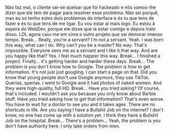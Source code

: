 <SeniorDev> Não faz mal, o cliente vai-se queixar que foi hackeado e nós vamos-lhe dizer que ele tem de pagar para resolver esse problema.
<SeniorDev> Não sei porquê, mas eu só tenho estes dois problemas da interface e és tu que tens de fazer e és tu que tens de me ligar.
<SeniorDev> Eu vou estar aí mais logo.
<JuniorDev> Eu estou à espera do WebDev, porque ele disse que ia estar comigo e depois trato disso.
<JuniorDev> LOL agora caiu-me em cima o outro projeto que vai demorar imenso tempo.
Break...
<Princess> Really, you're a servant? I'm not a servant.
<JuniorDev> Yeah. I was born this way, what can I do.
<Princess> Why can't you be a master?
<JuniorDev> No way. That's impossible. Everyone sees me as a servant and I like it that way.
<Princess> And are you happy like that?
<JuniorDev> Yes. I feel much happier this way.
Break...
<JuniorDev> I finished a project.
<Student> Finally... it's getting harder and harder these days.
Break...
<Manager> The problem is you don't know how to Google.
<JuniorDev> The problem is how to get information. It's not just just googling. I can start a page on that.
<JuniorDev> Did you know that young people don't use Google anymore, they use TikTok.
<Princess> Querias, querias.
<JuniorDev> I went to Google and it had photos of naked women. And they were high-quality, full HD.
Break...
<Princess> Have you tried asking?
<JuniorDev> Of course, that's included. I wouldn't ask you because you only know about Barbie stuff.
<Princess> Have you tried asking how to get that information?
<JuniorDev> That's even worse. You have to wait for a doctor to see you and it takes ages.
<LeadDev> There are no shortcuts in life.
<Writer> Are you saying I have a Bullshit Job on the internet?
<JuniorDev> I don't know, no one has come up with a solution yet.
<Writer> I think they have a Bullshit Job on the hospital.
Break...
<Princess> There's a problem...
<JuniorDev> Yeah, the problem is you don't have authority here. I only take orders from men.